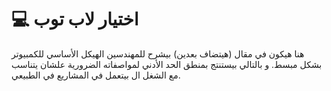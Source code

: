# 💻 اختيار لاب توب

هنا هيكون في مقال (هيتضاف بعدين) بيشرح للمهندسين الهيكل الأساسي للكمبيوتر بشكل مبسط. و بالتالي بيستنتج بمنطق الحد الأدني لمواصفاته الضرورية علشان يتناسب مع الشغل ال بيتعمل في المشاريع في الطبيعي.